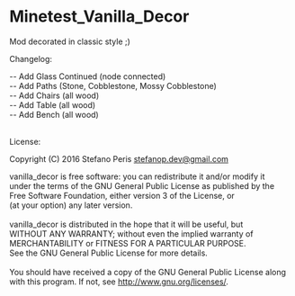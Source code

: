 # Minetest_Vanilla_Decor

Mod decorated in classic style ;)
<br>


Changelog:<br>

-- Add Glass Continued (node connected)<br>
-- Add Paths (Stone, Cobblestone, Mossy Cobblestone)<br>
-- Add Chairs (all wood)<br>
-- Add Table (all wood)<br>
-- Add Bench (all wood)<br>
<br>

License:<br>

 Copyright (C) 2016 Stefano <StepDevelop> Peris <stefanop.dev@gmail.com><br>
 
 vanilla_decor is free software: you can redistribute it and/or modify it<br>
 under the terms of the GNU General Public License as published by the<br>
 Free Software Foundation, either version 3 of the License, or<br>
 (at your option) any later version.<br>
 <br>
 vanilla_decor is distributed in the hope that it will be useful, but<br>
 WITHOUT ANY WARRANTY; without even the implied warranty of<br>
 MERCHANTABILITY or FITNESS FOR A PARTICULAR PURPOSE.<br>
 See the GNU General Public License for more details.<br>
 <br>
 You should have received a copy of the GNU General Public License along<br>
 with this program.  If not, see <http://www.gnu.org/licenses/>.<br>
<br>
